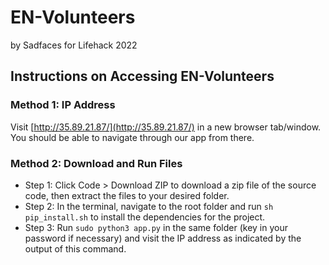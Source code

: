 # EN-Volunteers
by Sadfaces for Lifehack 2022

## Instructions on Accessing EN-Volunteers
### Method 1: IP Address

Visit [http://35.89.21.87/](http://35.89.21.87/) in a new browser tab/window. You should be able to navigate through our app from there.

### Method 2: Download and Run Files

- Step 1: Click Code > Download ZIP to download a zip file of the source code, then extract the files to your desired folder.
- Step 2: In the terminal, navigate to the root folder and run `sh pip_install.sh` to install the dependencies for the project.
- Step 3: Run `sudo python3 app.py` in the same folder (key in your password if necessary) and visit the IP address as indicated by the output of this command.
